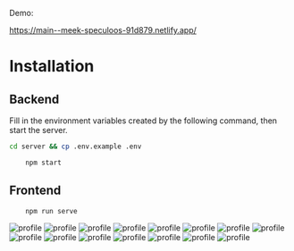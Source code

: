 Demo:

https://main--meek-speculoos-91d879.netlify.app/

# Installation

## Backend

Fill in the environment variables created by the following command, then start the server.

```bash
cd server && cp .env.example .env
```

```bash
    npm start
```

## Frontend

```bash
    npm run serve
```

![profile](https://github.com/nurovic/online-course/blob/main/image/3a.png?raw=true)
![profile](https://github.com/nurovic/online-course/blob/main/image/4a.png?raw=true)
![profile](https://github.com/nurovic/online-course/blob/main/image/1A.png?raw=true)
![profile](https://github.com/nurovic/online-course/blob/main/image/2A.png?raw=true)
![profile](https://github.com/nurovic/online-course/blob/main/image/9D.png?raw=true)
![profile](https://github.com/nurovic/online-course/blob/main/image/3d.png?raw=true)
![profile](https://github.com/nurovic/online-course/blob/main/image/4d.png?raw=true)
![profile](https://github.com/nurovic/online-course/blob/main/image/6.PNG?raw=true)
![profile](https://github.com/nurovic/online-course/blob/main/image/6d.png?raw=true)
![profile](https://github.com/nurovic/online-course/blob/main/image/7d.png?raw=true)
![profile](https://github.com/nurovic/online-course/blob/main/image/5d.png?raw=true)
![profile](https://github.com/nurovic/online-course/blob/main/image/1d.png?raw=true)
![profile](https://github.com/nurovic/online-course/blob/main/image/2d.png?raw=true)
![profile](https://github.com/nurovic/online-course/blob/main/image/13.PNG?raw=true)
![profile](https://github.com/nurovic/online-course/blob/main/image/14.PNG?raw=true)

```

```
